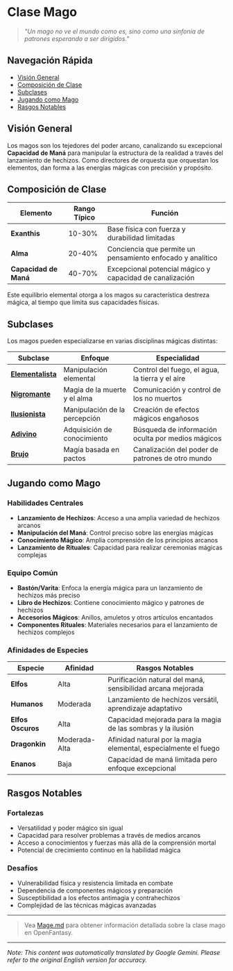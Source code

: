 # Clase Mago

> *"Un mago no ve el mundo como es, sino como una sinfonía de patrones esperando a ser dirigidos."*

## Navegación Rápida

- [Visión General](#overview)
- [Composición de Clase](#class-composition)
- [Subclases](#subclasses)
- [Jugando como Mago](#playing-a-mage)
- [Rasgos Notables](#notable-traits)

## Visión General

Los magos son los tejedores del poder arcano, canalizando su excepcional **Capacidad de Maná** para manipular la estructura de la realidad a través del lanzamiento de hechizos. Como directores de orquesta que orquestan los elementos, dan forma a las energías mágicas con precisión y propósito.

## Composición de Clase

| Elemento | Rango Típico | Función |
|---------|---------------|----------|
| **Exanthis** | 10-30% | Base física con fuerza y durabilidad limitadas |
| **Alma** | 20-40% | Conciencia que permite un pensamiento enfocado y analítico |
| **Capacidad de Maná** | 40-70% | Excepcional potencial mágico y capacidad de canalización |

Este equilibrio elemental otorga a los magos su característica destreza mágica, al tiempo que limita sus capacidades físicas.

## Subclases

Los magos pueden especializarse en varias disciplinas mágicas distintas:

| Subclase | Enfoque | Especialidad |
|----------|-------|-----------|
| [**Elementalista**](Elementalist.md) | Manipulación elemental | Control del fuego, el agua, la tierra y el aire |
| [**Nigromante**](Necromancer.md) | Magia de la muerte y el alma | Comunicación y control de los no muertos |
| [**Ilusionista**](Illusionist.md) | Manipulación de la percepción | Creación de efectos mágicos engañosos |
| [**Adivino**](Diviner.md) | Adquisición de conocimiento | Búsqueda de información oculta por medios mágicos |
| [**Brujo**](Warlock.md) | Magia basada en pactos | Canalización del poder de patrones de otro mundo |

## Jugando como Mago

### Habilidades Centrales

- **Lanzamiento de Hechizos**: Acceso a una amplia variedad de hechizos arcanos
- **Manipulación del Maná**: Control preciso sobre las energías mágicas
- **Conocimiento Mágico**: Amplia comprensión de los principios arcanos
- **Lanzamiento de Rituales**: Capacidad para realizar ceremonias mágicas complejas

### Equipo Común

- **Bastón/Varita**: Enfoca la energía mágica para un lanzamiento de hechizos más preciso
- **Libro de Hechizos**: Contiene conocimiento mágico y patrones de hechizos
- **Accesorios Mágicos**: Anillos, amuletos y otros artículos encantados
- **Componentes Rituales**: Materiales necesarios para el lanzamiento de hechizos complejos

### Afinidades de Especies

| Especie | Afinidad | Rasgos Notables |
|---------|----------|----------------|
| **Elfos** | Alta | Purificación natural del maná, sensibilidad arcana mejorada |
| **Humanos** | Moderada | Lanzamiento de hechizos versátil, aprendizaje adaptativo |
| **Elfos Oscuros** | Alta | Capacidad mejorada para la magia de las sombras y la ilusión |
| **Dragonkin** | Moderada-Alta | Afinidad natural por la magia elemental, especialmente el fuego |
| **Enanos** | Baja | Capacidad de maná limitada pero enfoque excepcional |

## Rasgos Notables

### Fortalezas

- Versatilidad y poder mágico sin igual
- Capacidad para resolver problemas a través de medios arcanos
- Acceso a conocimientos y fuerzas más allá de la comprensión mortal
- Potencial de crecimiento continuo en la habilidad mágica

### Desafíos

- Vulnerabilidad física y resistencia limitada en combate
- Dependencia de componentes mágicos y preparación
- Susceptibilidad a los efectos antimagia y contrahechizos
- Complejidad de las técnicas mágicas avanzadas

---

> Vea [Mage.md](Mage.md) para obtener información detallada sobre la clase mago en OpenFantasy.


---
_Note: This content was automatically translated by Google Gemini. Please refer to the original English version for accuracy._